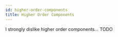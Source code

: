 ```yaml
---
id: higher-order-components
title: Higher Order Components
---
```


I strongly dislike higher order components...  TODO